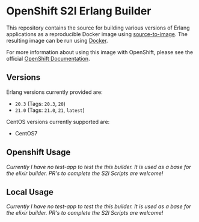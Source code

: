 # OpenShift S2I Erlang  Builder

This repository contains the source for building various versions of
Erlang applications as a reproducible Docker image using
[source-to-image](https://github.com/openshift/source-to-image).
The resulting image can be run using [Docker](http://www.docker.com).

For more information about using this image with OpenShift, please see the
official [OpenShift
Documentation](https://docs.openshift.org/latest/architecture/core_concepts/builds_and_image_streams.html#source-build).

## Versions

Erlang versions currently provided are:

* `20.3` (Tags: `20.3`, `20`)
* `21.0` (Tags: `21.0`, `21`, `latest`)

CentOS versions currently supported are:
* CentOS7

## Openshift Usage

*Currently I have no test-app to test the this builder. It is used as a base for
the elixir builder. PR's to complete the S2I Scripts are welcome!*

## Local Usage

*Currently I have no test-app to test the this builder. It is used as a base for
the elixir builder. PR's to complete the S2I Scripts are welcome!*
